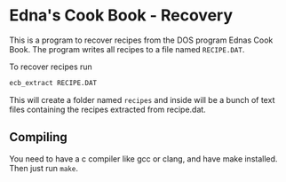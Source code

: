# Edna's Cook Book - Recovery

This is a program to recover recipes from the DOS program
Ednas Cook Book. The program writes all recipes to a file
named `RECIPE.DAT`.

To recover recipes run
```bash
ecb_extract RECIPE.DAT
```

This will create a folder named `recipes` and inside
will be a bunch of text files containing the recipes
extracted from recipe.dat.

## Compiling

You need to have a c compiler like gcc or clang, and have
make installed. Then just run `make`.
